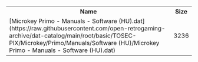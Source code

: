 <table>
<tr><th>Name</th><th>Size</th></tr>
<tr><td>
[Microkey Primo - Manuals - Software (HU).dat](https://raw.githubusercontent.com/open-retrogaming-archive/dat-catalog/main/root/basic/TOSEC-PIX/Microkey/Primo/Manuals/Software (HU)/Microkey Primo - Manuals - Software (HU).dat)
</td><td>3236</td></tr>
</table>
